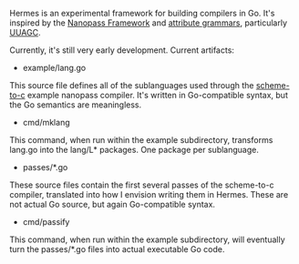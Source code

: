 Hermes is an experimental framework for building compilers in Go. It's
inspired by the [Nanopass Framework](https://nanopass.org/) and
[attribute grammars](https://en.wikipedia.org/wiki/Attribute_grammar),
particularly [UUAGC](https://github.com/UU-ComputerScience/uuagc/tree/master/uuagc/trunk/doc).

Currently, it's still very early development. Current artifacts:

* example/lang.go

This source file defines all of the sublanguages used through the
[scheme-to-c](https://github.com/akeep/scheme-to-c/blob/main/c.ss)
example nanopass compiler. It's written in Go-compatible syntax, but
the Go semantics are meaningless.

* cmd/mklang

This command, when run within the example subdirectory, transforms
lang.go into the lang/L* packages. One package per sublanguage.

* passes/*.go

These source files contain the first several passes of the scheme-to-c
compiler, translated into how I envision writing them in Hermes. These
are not actual Go source, but again Go-compatible syntax.

* cmd/passify

This command, when run within the example subdirectory, will
eventually turn the passes/*.go files into actual executable Go code.
